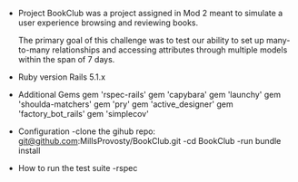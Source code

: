
* Project
  BookClub was a project assigned in Mod 2 meant to simulate a user experience browsing and reviewing books.

  The primary goal of this challenge was to test our ability to set up many-to-many relationships and accessing attributes through multiple models within the span of 7 days.

* Ruby version
  Rails 5.1.x

* Additional Gems
  gem 'rspec-rails'
  gem 'capybara'
  gem 'launchy'
  gem 'shoulda-matchers'
  gem 'pry'
  gem 'active_designer'
  gem 'factory_bot_rails'
  gem 'simplecov'

* Configuration
  -clone the gihub repo: git@github.com:MillsProvosty/BookClub.git
  -cd BookClub
  -run bundle install

* How to run the test suite
  -rspec
